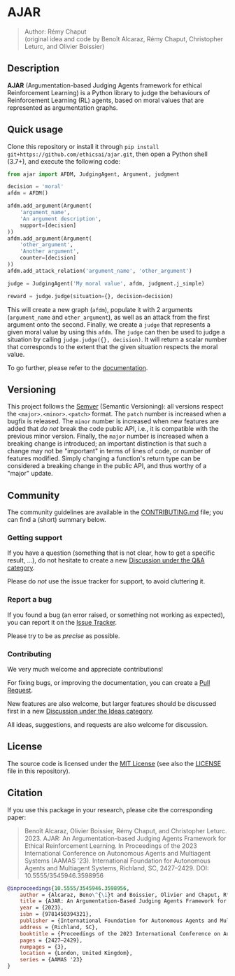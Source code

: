 # AJAR

> Author: Rémy Chaput  
> (original idea and code by Benoît Alcaraz, Rémy Chaput, Christopher Leturc,
> and Olivier Boissier)


## Description

**AJAR** (Argumentation-based Judging Agents framework for ethical Reinforcement
Learning) is a Python library to judge the behaviours of Reinforcement Learning
(RL) agents, based on moral values that are represented as argumentation graphs.


## Quick usage

Clone this repository or install it through 
`pip install git+https://github.com/ethicsai/ajar.git`, then open a Python
shell (3.7+), and execute the following code:

```python
from ajar import AFDM, JudgingAgent, Argument, judgment

decision = 'moral'
afdm = AFDM()

afdm.add_argument(Argument(
    'argument_name',
    'An argument description',
    support=[decision]
))
afdm.add_argument(Argument(
    'other_argument',
    'Another argument',
    counter=[decision]
))
afdm.add_attack_relation('argument_name', 'other_argument')

judge = JudgingAgent('My moral value', afdm, judgment.j_simple)

reward = judge.judge(situation={}, decision=decision)
```

This will create a new graph (`afdm`), populate it with 2 arguments
(`argument_name` and `other_argument`), as well as an attack from the first
argument onto the second. Finally, we create a `judge` that represents a given
moral value by using this `afdm`. The `judge` can then be used to judge a
situation by calling `judge.judge({}, decision)`. It will return a scalar
number that corresponds to the extent that the given situation respects the
moral value.

To go further, please refer to the [documentation].


## Versioning

This project follows the [Semver] (Semantic Versioning): all versions respect
the `<major>.<minor>.<patch>` format. The `patch` number is increased when a
bugfix is released. The `minor` number is increased when new features are added
that *do not* break the code public API, i.e., it is compatible with the
previous minor version. Finally, the `major` number is increased when a breaking
change is introduced; an important distinction is that such a change may not
be "important" in terms of lines of code, or number of features modified.
Simply changing a function's return type can be considered a breaking change
in the public API, and thus worthy of a "major" update.


## Community

The community guidelines are available in the [CONTRIBUTING.md](CONTRIBUTING.md)
file; you can find a (short) summary below.

### Getting support

If you have a question (something that is not clear, how to get a specific
result, ...), do not hesitate to create a new [Discussion under the Q&A category](https://github.com/ethicsai/ajar/discussions/new?category=q-a).

Please do *not* use the issue tracker for support, to avoid cluttering it.

### Report a bug

If you found a bug (an error raised, or something not working as expected), you
can report it on the [Issue Tracker](https://github.com/ethicsai/ajar/issues/new).

Please try to be as *precise* as possible.

### Contributing

We very much welcome and appreciate contributions!

For fixing bugs, or improving the documentation, you can create a
[Pull Request](https://github.com/ethicsai/ajar/pulls).

New features are also welcome, but larger features should be discussed first in
a new [Discussion under the Ideas category](https://github.com/ethicsai/ajar/discussions/new?category=ideas).

All ideas, suggestions, and requests are also welcome for discussion.


## License

The source code is licensed under the [MIT License] (see also the [LICENSE]
file in this repository).


## Citation

If you use this package in your research, please cite the corresponding paper:

> Benoît Alcaraz, Olivier Boissier, Rémy Chaput, and Christopher Leturc. 2023.
> AJAR: An Argumentation-based Judging Agents Framework for Ethical Reinforcement
> Learning. In Proceedings of the 2023 International Conference on Autonomous
> Agents and Multiagent Systems (AAMAS '23). International Foundation for
> Autonomous Agents and Multiagent Systems, Richland, SC, 2427–2429.
> DOI: 10.5555/3545946.3598956

```bibtex
@inproceedings{10.5555/3545946.3598956,
    author = {Alcaraz, Beno\^{\i}t and Boissier, Olivier and Chaput, R\'{e}my and Leturc, Christopher},
    title = {AJAR: An Argumentation-Based Judging Agents Framework for Ethical Reinforcement Learning},
    year = {2023},
    isbn = {9781450394321},
    publisher = {International Foundation for Autonomous Agents and Multiagent Systems},
    address = {Richland, SC},
    booktitle = {Proceedings of the 2023 International Conference on Autonomous Agents and Multiagent Systems},
    pages = {2427–2429},
    numpages = {3},
    location = {London, United Kingdom},
    series = {AAMAS '23}
}
```

[documentation]: https://ethicsai.github.io/ajar/
[Semver]: https://semver.org/
[MIT License]: https://choosealicense.com/licenses/mit/
[LICENSE]: LICENSE
